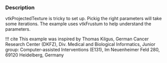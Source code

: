 ### Description
vtkProjectedTexture  is tricky to set up. Pickig the right parameters will take some iterations. The example uses vtkFrustum to help understand the parameters.

!!! cite
    This example was inspired by Thomas Kilgus, German Cancer Research Center (DKFZ), Div. Medical and Biological Informatics, Junior group: Computer-assisted Interventions (E131), Im Neuenheimer Feld 280, 69120 Heidelberg, Germany
